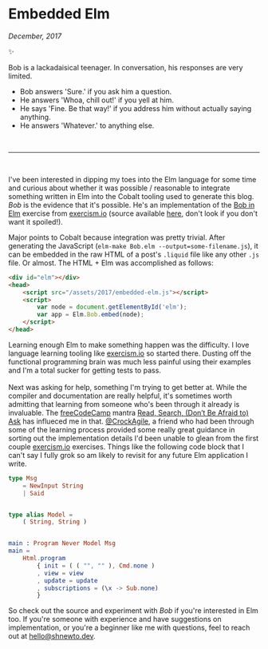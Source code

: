 # Embedded Elm
_December, 2017_   

✨  

Bob is a lackadaisical teenager. In conversation, his responses are very limited.

* Bob answers 'Sure.' if you ask him a question.
* He answers 'Whoa, chill out!' if you yell at him.
* He says 'Fine. Be that way!' if you address him without actually saying anything.
* He answers 'Whatever.' to anything else.

<div id="elm"></div>

<head>
    <script src="/res/elm/embedded-elm.js"></script>
	<script>
		var node = document.getElementById('elm');
		var app = Elm.Bob.embed(node);
	</script>
</head>

<br>
<hr>
<br>

I've been interested in dipping my toes into the Elm language for some time
and curious about whether it was possible / reasonable to integrate
something written in Elm into the Cobalt tooling used to generate this blog.
_Bob_ is the evidence that it's possible. He's an implementation of the
[Bob in Elm](http://exercism.io/exercises/elm/bob/readme) exercise from 
[exercism.io](http://exercism.io)
(source available [here](https://github.com/shnewto/sheas.blog/blob/master/static/2017/Bob/Bob.elm), 
don't look if you don't want it spoiled!).

Major points to Cobalt because integration was pretty trivial. After generating 
the JavaScript (`elm-make Bob.elm --output=some-filename.js`), it can be
embedded in the raw HTML of a post's `.liquid` file like any other 
`.js` file. Or almost. The HTML + Elm was accomplished 
as follows:

```html
<div id="elm"></div>
<head>
    <script src="/assets/2017/embedded-elm.js"></script>
    <script>
        var node = document.getElementById('elm');
        var app = Elm.Bob.embed(node);
    </script>
</head>
```

Learning enough Elm to make something happen was the difficulty. I love
language learning tooling like <a href="http://exercism.io">exercism.io</a> so 
started there. Dusting off the functional programming brain was much less 
painful using their examples and I'm a total sucker for getting tests to pass.
<br><br>
Next was asking for help, something I'm trying to get better at. While the 
compiler and documentation are really helpful, it's sometimes worth admitting 
that learning from someone who's been through it already is invaluable. The
<a href="https://www.freecodecamp.org/">freeCodeCamp</a> mantra
<a href="https://medium.freecodecamp.org/read-search-dont-be-afraid-to-ask-743a23c411b4">Read, Search, (Don’t Be Afraid to) Ask</a>
has influeced me in that.
<a href="https://twitter.com/CrockAgile">@CrockAgile</a>,
a friend who had been through some of the learning process provided some really 
great guidance in sorting out the implementation details I'd been unable to 
glean from the first couple <a href="http://exercism.io">exercism.io</a>
exercises. Things like the following code block that I can't say I fully grok 
so am likely to revisit for any future Elm application I write.

```elm
type Msg
    = NewInput String
    | Said


type alias Model =
    ( String, String )


main : Program Never Model Msg
main =
    Html.program
        { init = ( ( "", "" ), Cmd.none )
        , view = view
        , update = update
        , subscriptions = (\x -> Sub.none)
        }
```

So check out the source and experiment with <i>Bob</i> if you're interested in Elm 
too. If you're someone with experience and have suggestions on
implementation, or you're a beginner like me with questions, feel to reach out at hello@shnewto.dev.
